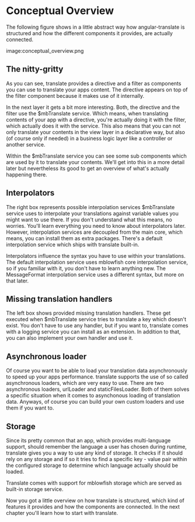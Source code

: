 # Conceptual Overview

The following figure shows in a little abstract way how angular-translate is structured and how the different components it provides, are actually connected.

image:conceptual_overview.png

## The nitty-gritty

As you can see, translate provides a directive and a filter as components you can use to translate your apps content. The directive appears on top of the filter component because it makes use of it internally.

In the next layer it gets a bit more interesting. Both, the directive and the filter use the $mbTranslate service. Which means, when translating contents of your app with a directive, you're actually doing it with the filter, which actually does it with the service. This also means that you can not only translate your contents in the view layer in a declarative way, but also (of course only if needed) in a business logic layer like a controller or another service.

Within the $mbTranslate service you can see some sub components which are used by it to translate your contents. We'll get into this in a more detail later but nevertheless its good to get an overview of what's actually happening there.

## Interpolators

The right box represents possible interpolation services $mbTranslate service uses to interpolate your translations against variable values you might want to use there. If you don't understand what this means, no worries. You'll learn everything you need to know about interpolators later. However, interpolation services are decoupled from the main core, which means, you can install them as extra packages. There's a default interpolation service which ships with translate built-in.

Interpolators influence the syntax you have to use within your translations. The default interpolation service uses mblowfish core interpolation service, so if you familiar with it, you don't have to learn anything new. The MessageFormat interpolation service uses a different syntax, but more on that later.

## Missing translation handlers

The left box shows provided missing translation handlers. These get executed when $mbTranslate service tries to translate a key which doesn't exist. You don't have to use any handler, but if you want to, translate comes with a logging service you can install as an extension. In addition to that, you can also implement your own handler and use it.

## Asynchronous loader

Of course you want to be able to load your translation data asynchronously to speed up your apps performance. translate supports the use of so called asynchronous loaders, which are very easy to use. There are two asynchronous loaders, urlLoader and staticFilesLoader. Both of them solves a specific situation when it comes to asynchonous loading of translation data. Anyways, of course you can build your own custom loaders and use them if you want to.

## Storage

Since its pretty common that an app, which provides multi-language support, should remember the language a user has chosen during runtime, translate gives you a way to use any kind of storage. It checks if it should rely on any storage and if so it tries to find a specific key - value pair within the configured storage to determine which language actually should be loaded.

Translate comes with support for mblowfish storage which are served as built-in storage service.

Now you got a little overview on how translate is structured, which kind of features it provides and how the components are connected. In the next chapter you'll learn how to start with translate.

